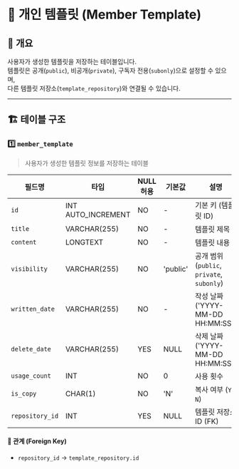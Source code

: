 # 📂 개인 템플릿 (Member Template)

## 📖 개요
사용자가 생성한 템플릿을 저장하는 테이블입니다.  
템플릿은 공개(`public`), 비공개(`private`), 구독자 전용(`subonly`)으로 설정할 수 있으며,  
다른 템플릿 저장소(`template_repository`)와 연결될 수 있습니다.

---

## 🏗️ 테이블 구조

### 1️⃣ `member_template`
> 사용자가 생성한 템플릿 정보를 저장하는 테이블

| 필드명         | 타입             | NULL 허용 | 기본값   | 설명 |
|---------------|-----------------|----------|---------|------|
| `id`         | INT AUTO_INCREMENT | NO       | -       | 기본 키 (템플릿 ID) |
| `title`      | VARCHAR(255)      | NO       | -       | 템플릿 제목 |
| `content`    | LONGTEXT          | NO       | -       | 템플릿 내용 |
| `visibility` | VARCHAR(255)      | NO       | 'public' | 공개 범위 (`public`, `private`, `subonly`) |
| `written_date` | VARCHAR(255)    | NO       | -       | 작성 날짜 ('YYYY-MM-DD HH:MM:SS') |
| `delete_date` | VARCHAR(255)     | YES      | NULL    | 삭제 날짜 ('YYYY-MM-DD HH:MM:SS') |
| `usage_count` | INT               | NO       | 0       | 사용 횟수 |
| `is_copy`    | CHAR(1)           | NO       | 'N'     | 복사 여부 (`Y`, `N`) |
| `repository_id` | INT            | YES      | NULL    | 템플릿 저장소 ID (FK) |

#### 🔗 관계 (Foreign Key)
- `repository_id` → `template_repository.id`

